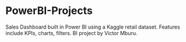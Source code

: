 # PowerBI-Projects
Sales Dashboard built in Power BI using a Kaggle retail dataset. Features include KPIs, charts, filters. BI project by Victor Mburu.
